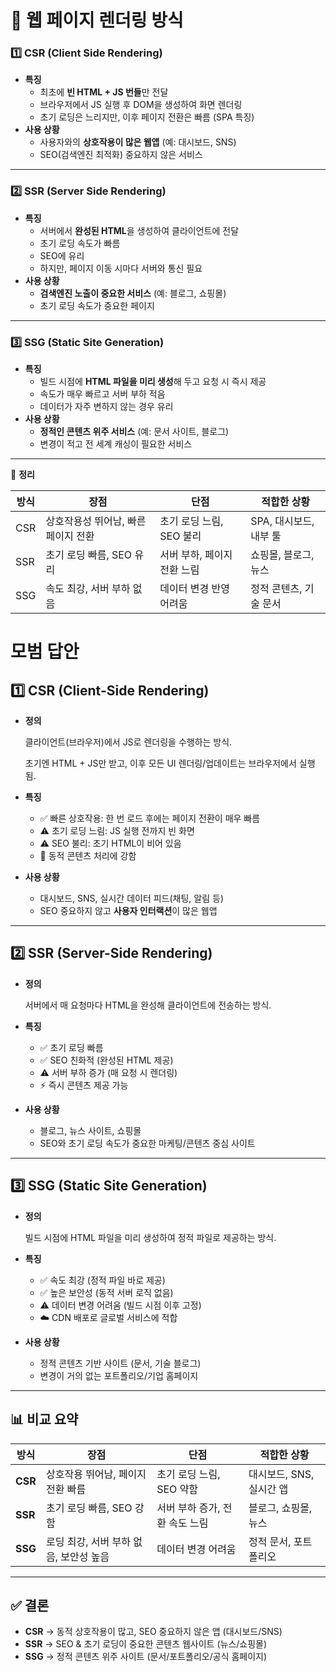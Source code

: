 # 📌 웹 페이지 렌더링 방식

### 1️⃣ CSR (Client Side Rendering)

- **특징**
    - 최초에 **빈 HTML + JS 번들**만 전달
    - 브라우저에서 JS 실행 후 DOM을 생성하여 화면 렌더링
    - 초기 로딩은 느리지만, 이후 페이지 전환은 빠름 (SPA 특징)
- **사용 상황**
    - 사용자와의 **상호작용이 많은 웹앱** (예: 대시보드, SNS)
    - SEO(검색엔진 최적화) 중요하지 않은 서비스

---

### 2️⃣ SSR (Server Side Rendering)

- **특징**
    - 서버에서 **완성된 HTML**을 생성하여 클라이언트에 전달
    - 초기 로딩 속도가 빠름
    - SEO에 유리
    - 하지만, 페이지 이동 시마다 서버와 통신 필요
- **사용 상황**
    - **검색엔진 노출이 중요한 서비스** (예: 블로그, 쇼핑몰)
    - 초기 로딩 속도가 중요한 페이지

---

### 3️⃣ SSG (Static Site Generation)

- **특징**
    - 빌드 시점에 **HTML 파일을 미리 생성**해 두고 요청 시 즉시 제공
    - 속도가 매우 빠르고 서버 부하 적음
    - 데이터가 자주 변하지 않는 경우 유리
- **사용 상황**
    - **정적인 콘텐츠 위주 서비스** (예: 문서 사이트, 블로그)
    - 변경이 적고 전 세계 캐싱이 필요한 서비스

---

📌 **정리**

| 방식 | 장점 | 단점 | 적합한 상황 |
| --- | --- | --- | --- |
| CSR | 상호작용성 뛰어남, 빠른 페이지 전환 | 초기 로딩 느림, SEO 불리 | SPA, 대시보드, 내부 툴 |
| SSR | 초기 로딩 빠름, SEO 유리 | 서버 부하, 페이지 전환 느림 | 쇼핑몰, 블로그, 뉴스 |
| SSG | 속도 최강, 서버 부하 없음 | 데이터 변경 반영 어려움 | 정적 콘텐츠, 기술 문서 |

# 모범 답안

## 1️⃣ CSR (Client-Side Rendering)

- **정의**
    
    클라이언트(브라우저)에서 JS로 렌더링을 수행하는 방식.
    
    초기엔 HTML + JS만 받고, 이후 모든 UI 렌더링/업데이트는 브라우저에서 실행됨.
    
- **특징**
    - ✅ 빠른 상호작용: 한 번 로드 후에는 페이지 전환이 매우 빠름
    - ⚠️ 초기 로딩 느림: JS 실행 전까지 빈 화면
    - ⚠️ SEO 불리: 초기 HTML이 비어 있음
    - 🔄 동적 콘텐츠 처리에 강함
- **사용 상황**
    - 대시보드, SNS, 실시간 데이터 피드(채팅, 알림 등)
    - SEO 중요하지 않고 **사용자 인터랙션**이 많은 웹앱

---

## 2️⃣ SSR (Server-Side Rendering)

- **정의**
    
    서버에서 매 요청마다 HTML을 완성해 클라이언트에 전송하는 방식.
    
- **특징**
    - ✅ 초기 로딩 빠름
    - ✅ SEO 친화적 (완성된 HTML 제공)
    - ⚠️ 서버 부하 증가 (매 요청 시 렌더링)
    - ⚡ 즉시 콘텐츠 제공 가능
- **사용 상황**
    - 블로그, 뉴스 사이트, 쇼핑몰
    - SEO와 초기 로딩 속도가 중요한 마케팅/콘텐츠 중심 사이트

---

## 3️⃣ SSG (Static Site Generation)

- **정의**
    
    빌드 시점에 HTML 파일을 미리 생성하여 정적 파일로 제공하는 방식.
    
- **특징**
    - ✅ 속도 최강 (정적 파일 바로 제공)
    - ✅ 높은 보안성 (동적 서버 로직 없음)
    - ⚠️ 데이터 변경 어려움 (빌드 시점 이후 고정)
    - ☁️ CDN 배포로 글로벌 서비스에 적합
- **사용 상황**
    - 정적 콘텐츠 기반 사이트 (문서, 기술 블로그)
    - 변경이 거의 없는 포트폴리오/기업 홈페이지

---

## 📊 비교 요약

| 방식 | 장점 | 단점 | 적합한 상황 |
| --- | --- | --- | --- |
| **CSR** | 상호작용 뛰어남, 페이지 전환 빠름 | 초기 로딩 느림, SEO 약함 | 대시보드, SNS, 실시간 앱 |
| **SSR** | 초기 로딩 빠름, SEO 강함 | 서버 부하 증가, 전환 속도 느림 | 블로그, 쇼핑몰, 뉴스 |
| **SSG** | 로딩 최강, 서버 부하 없음, 보안성 높음 | 데이터 변경 어려움 | 정적 문서, 포트폴리오 |

---

## ✅ 결론

- **CSR** → 동적 상호작용이 많고, SEO 중요하지 않은 앱 (대시보드/SNS)
- **SSR** → SEO & 초기 로딩이 중요한 콘텐츠 웹사이트 (뉴스/쇼핑몰)
- **SSG** → 정적 콘텐츠 위주 사이트 (문서/포트폴리오/공식 홈페이지)
